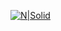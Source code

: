 [![N|Solid](http://www.uepb.edu.br/wp-content/uploads/2016/03/logotopo.svg)](http://www.uepb.edu.br)
